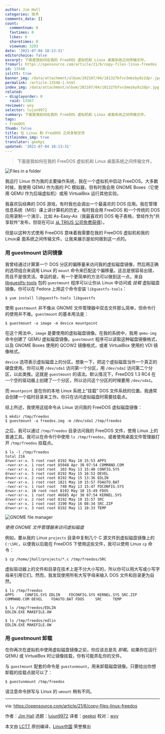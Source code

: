 ```yaml
---
author: Jim Hall
categories: 技术
comments_data: []
count:
  commentnum: 0
  favtimes: 0
  likes: 0
  sharetimes: 0
  viewnum: 3293
date: '2021-07-04 18:13:31'
editorchoice: false
excerpt: 下面是我如何在我的 FreeDOS 虚拟机和 Linux 桌面系统之间传输文件。
fromurl: https://opensource.com/article/21/6/copy-files-linux-freedos
id: 13548
islctt: true
banner_img: /data/attachment/album/202107/04/181327bfvv3mmzby9z2dpr.jpg
permalink: /article-13548-1.html
index_img: /data/attachment/album/202107/04/181327bfvv3mmzby9z2dpr.jpg.thumb.jpg
related:
- displayorder: 0
  raid: 13567
reviewer: wxy
selector: lujun9972
summary: 下面是我如何在我的 FreeDOS 虚拟机和 Linux 桌面系统之间传输文件。
tags:
- FreeDOS
thumb: false
title: 在 Linux 和 FreeDOS 之间复制文件
titleindex_img: true
translator: geekpi
updated: '2021-07-04 18:13:31'
---
```



> 
> 下面是我如何在我的 FreeDOS 虚拟机和 Linux 桌面系统之间传输文件。
> 
> 
> 


![](/data/attachment/album/202107/04/181327bfvv3mmzby9z2dpr.jpg "Files in a folder")


我运行 Linux 作为我的主要操作系统，我在一个虚拟机中启动 FreeDOS。大多数时候，我使用 QEMU 作为我的 PC 模拟器，但有时我会用 GNOME Boxes（它使用 QEMU 作为后端虚拟机）或用 VirtualBox 运行其他实验。


我喜欢玩经典的 DOS 游戏，有时我也会调出一个最喜欢的 DOS 应用。我在管理信息系统（MIS）课上讲计算机的历史，有时我会用 FreeDOS 和一个传统的 DOS 应用录制一个演示，比如 As-Easy-As（我最喜欢的 DOS 电子表格，曾经作为“共享软件”发布，但现在可以 [从 TRIUS 公司免费获得](http://www.triusinc.com/forums/viewtoindex_img.php?t=10)）。


但是以这种方式使用 FreeDOS 意味着我需要在我的 FreeDOS 虚拟机和我的 Linux桌 面系统之间传输文件。让我来展示是如何做到这一点的。


### 用 guestmount 访问镜像


我曾经通过计算第一个 DOS 分区的偏移量来访问我的虚拟磁盘镜像，然后用正确的选项组合来调用 Linux 的 `mount` 命令来匹配这个偏移量。这总是很容易出错，而且不是很灵活。幸运的是，有一个更简单的方法可以做到这一点。来自 [libguestfs-tools](https://libguestfs.org/) 包的 `guestmount` 程序可以让你从 Linux 中访问或 *挂载* 虚拟磁盘镜像。你可以在 Fedora 上用这个命令安装 `libguestfs-tools`：



```
$ yum install libguestfs-tools libguestfs

```

使用 `guestmount` 并不像从 GNOME 文件管理器中双击文件那么简单，但命令行的使用并不难。`guestmount` 的基本用法是：



```
$ guestmount -a image -m device mountpoint

```

在这个用法中，`image` 是要使用的虚拟磁盘镜像。在我的系统中，我用 `qemu-img` 命令创建了 QEMU 虚拟磁盘镜像。`guestmount` 程序可以读取这种磁盘镜像格式，以及 GNOME Boxes 使用的 QCOW2 镜像格式，或者 VirtualBox 使用的 VDI 镜像格式。


`device` 选项表示虚拟磁盘上的分区。想象一下，把这个虚拟磁盘当作一个真正的硬盘使用。你可以用 `/dev/sda1` 访问第一个分区，用 `/dev/sda2` 访问第二个分区，以此类推。这就是 `guestmount` 的语法。默认情况下，FreeDOS 1.3 RC4 在一个空的驱动器上创建了一个分区，所以访问这个分区的时候要用 `/dev/sda1`。


而 `mountpoint` 是在你的本地 Linux 系统上“挂载” DOS 文件系统的位置。我通常会创建一个临时目录来工作。你只在访问虚拟磁盘时需要挂载点。


综上所述，我使用这组命令从 Linux 访问我的 FreeDOS 虚拟磁盘镜像：



```
$ mkdir /tmp/freedos
$ guestmount -a freedos.img -m /dev/sda1 /tmp/freedos

```

之后，我可以通过 `/tmp/freedos` 目录访问我的 FreeDOS 文件，使用 Linux 上的普通工具。我可以在命令行中使用 `ls /tmp/freedos`，或者使用桌面文件管理器打开 `/tmp/freedos` 挂载点。



```
$ ls -l /tmp/freedos
total 216
drwxr-xr-x. 5 root root 8192 May 10 15:53 APPS
-rwxr-xr-x. 1 root root 85048 Apr 30 07:54 COMMAND.COM
-rwxr-xr-x. 1 root root  103 May 13 15:48 CONFIG.SYS
drwxr-xr-x. 5 root root 8192 May 15 16:52 DEVEL
drwxr-xr-x. 2 root root 8192 May 15 13:36 EDLIN
-rwxr-xr-x. 1 root root 1821 May 10 15:57 FDAUTO.BAT
-rwxr-xr-x. 1 root root  740 May 13 15:47 FDCONFIG.SYS
drwxr-xr-x. 10 root root 8192 May 10 15:49 FDOS
-rwxr-xr-x. 1 root root 46685 Apr 30 07:54 KERNEL.SYS
drwxr-xr-x. 2 root root 8192 May 10 15:57 SRC
-rwxr-xr-x. 1 root root 3190 May 16 08:34 SRC.ZIP
drwxr-xr-x. 3 root root 8192 May 11 18:33 TEMP

```

![GNOME file manager](/data/attachment/album/202107/04/181333y8zys7s11kz3s8i1.png "Using GNOME file manager to access the virtual disk")


*使用 GNOME 文件管理器来访问虚拟磁盘*


例如，要从我的 Linux `projects` 目录中复制几个 C 源文件到虚拟磁盘镜像上的 `C:\SRC`，以便我以后能在 FreeDOS 下使用这些文件，我可以使用 Linux `cp` 命令：



```
$ cp /home/jhall/projects/*.c /tmp/freedos/SRC

```

虚拟驱动器上的文件和目录在技术上是不分大小写的，所以你可以用大写或小写字母来引用它们。然而，我发现使用所有大写字母来输入 DOS 文件和目录更为自然。



```
$ ls /tmp/freedos
APPS     CONFIG.SYS EDLIN    FDCONFIG.SYS KERNEL.SYS SRC.ZIP
COMMAND.COM DEVEL    FDAUTO.BAT FDOS     SRC     TEMP

$ ls /tmp/freedos/EDLIN
EDLIN.EXE MAKEFILE.OW

$ ls /tmp/freedos/edlin
EDLIN.EXE MAKEFILE.OW

```

### 用 guestmount 卸载


在你再次在虚拟机中使用虚拟磁盘镜像之前，你应该总是先 *卸载*。如果你在运行 QEMU 或 VirtualBox 时让镜像挂载，你有可能弄乱你的文件。


与 `guestmount` 配套的命令是 `guestunmount`，用来卸载磁盘镜像。只要给出你想卸载的挂载点就可以了：



```
$ guestunmount /tmp/freedos

```

请注意命令拼写与 Linux 的 `umount` 稍有不同。




---


via: <https://opensource.com/article/21/6/copy-files-linux-freedos>


作者：[Jim Hall](https://opensource.com/users/jim-hall) 选题：[lujun9972](https://github.com/lujun9972) 译者：[geekpi](https://github.com/geekpi) 校对：[wxy](https://github.com/wxy)


本文由 [LCTT](https://github.com/LCTT/TranslateProject) 原创编译，[Linux中国](https://linux.cn/) 荣誉推出
